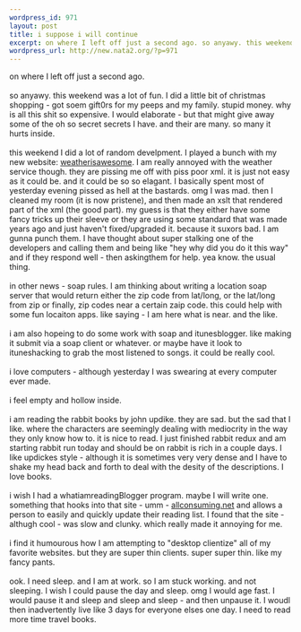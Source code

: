 ```yaml
--- 
wordpress_id: 971
layout: post
title: i suppose i will continue
excerpt: on where I left off just a second ago. so anyawy. this weekend was a lot of fun. I did a little bit of christmas shopping - got soem gift0rs for my peeps and my family. stupid money. why is all this shit so expensive. I would elaborate - but that might give away some of the oh so secret secrets I have. and their are many. so many it hurts inside.  this weekend I did a lot of ran...
wordpress_url: http://new.nata2.org/?p=971
---
```

on where I left off just a second ago. <br/><br/>so anyawy. this weekend was a lot of fun. I did a little bit of christmas shopping - got soem gift0rs for my peeps and my family. stupid money. why is all this shit so expensive. I would elaborate - but that might give away some of the oh so secret secrets I have. and their are many. so many it hurts inside. <Br><Br> this weekend I did a lot of random develpment. I played a bunch with my new website: <a href="http://www.weatherisawesome.com">weatherisawesome</a>. I am really annoyed with the weather service though. they are pissing me off with piss poor xml. it is just not easy as it could be. and it could be so so elagant. I basically spent most of yesterday evening pissed as hell at the bastards. omg I was mad. then I cleaned my room (it is now pristene), and then made an xslt that rendered part of the xml (the good part). my guess is that they either have some fancy tricks up their sleeve or they are using some standard that was made years ago and just haven't fixed/upgraded it. because it suxors bad. I am gunna punch them. I have thought about super stalking one of the developers and calling them and being like "hey why did you do it this way" and if they respond well  - then askingthem for help. yea know. the usual thing. <br/><br/>in other news - soap rules. I am thinking about writing a location soap server that would return either the zip code from lat/long, or the lat/long from zip or finally, zip codes near a certain zaip code. this could help with some fun locaiton apps. like saying - I am here what is near. and the like. <Br><br/>i am also hopeing to do some work with soap and itunesblogger. like making it submit via a soap client or whatever. or maybe have it look to ituneshacking to grab the most listened to songs. it could be really cool. <br/><br/>i love computers - although yesterday I was swearing at every computer ever made. <br/><br/>i feel empty and hollow inside. <Br><Br>i am reading the rabbit books by john updike. they are sad. but the sad that I like. where the characters are seemingly dealing with mediocrity in the way they only know how to. it is nice to read. I just finished rabbit redux and am starting rabbit run today and should be on rabbit is rich in a couple days. I like updickes style - although it is sometimes very very dense and I have to shake my head back and forth to deal with the desity of the descriptions. I love books.<br/><br/>i wish I had a whatiamreadingBlogger program. maybe I will write one. something that hooks into that site - umm - <a href="http://www.allconsuming.net/">allconsuming.net</a> and allows a person to easily and quickly update their reading list. I found that the site - althugh cool - was slow and clunky. which really made it annoying for me. <br/><br/>i find it humourous how I am attempting to "desktop clientize" all of my favorite websites. but they are super thin clients. super super thin. like my fancy pants. <br/><br/>ook. I need sleep. and I am at work. so I am stuck working. and not sleeping. I wish I could pause the day and sleep. omg I would age fast. I would pause it and sleep and sleep and sleep - and then unpause it. I woudl then inadvertently live like 3 days for everyone elses one day. I need to read more time travel books. 
